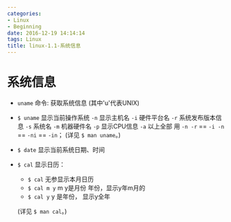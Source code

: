 ```yaml
---
categories:
- Linux
- Beginning
date: 2016-12-19 14:14:14
tags: Linux
title: linux-1.1-系统信息
---
```


# 系统信息

* `uname` 命令:  获取系统信息
(其中'u'代表UNIX)

* `$ uname`       显示当前操作系统
        `-n`    显示主机名
        `-i`    硬件平台名
        `-r`    系统发布版本信息
        `-s`    系统名
        `-m`    机器硬件名
        `-p`    显示CPU信息
        `-a`    以上全部
用 `-n -r` == `-i -n` == `-ni` == `-in`；
(详见 `$ man uname`。)
* `$ date`       显示当前系统日期、时间
* `$ cal`		 显示日历：
	* `$ cal`         无参显示本月日历
	* `$ cal m y`    m y是月份 年份，显示y年m月的
	* `$ cal y`      y 是年份，     显示y全年

	(详见 `$ man cal`。)
